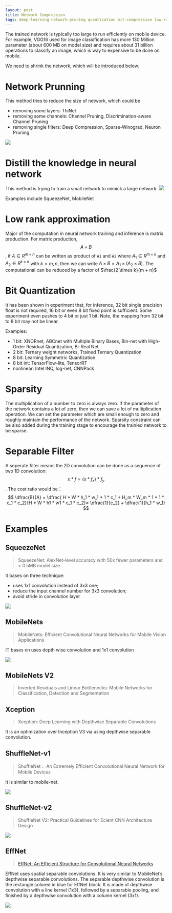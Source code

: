 ```yaml
---
layout: post
title: Network Compression
tags: deep-learning network-pruning quantization bit-compression low-rank-approximation sparsity seperable-filter squeezenet mobilenet xception
---
```


The trained network is typically too large to run efficiently on mobile device. For example, VGG16 used for image classification has more 130 Million parameter (about 600 MB on model size) and requires about 31 billion operations to classify an image, which is way to expensive to be done on mobile.

We need to shrink the network, which will be introduced below.

# Network Prunning

This method tries to reduce the size of network, which could be
- removing some layers: ThiNet
- removing some channels: Channel Pruning, Discrimination-aware Channel Pruning
- removing single filters: Deep Compression, Sparse-Winograd, Neuron Pruning

![](https://github.com/scutan90/DeepLearning-500-questions/raw/master/ch17_%E6%A8%A1%E5%9E%8B%E5%8E%8B%E7%BC%A9%E3%80%81%E5%8A%A0%E9%80%9F%E5%8F%8A%E7%A7%BB%E5%8A%A8%E7%AB%AF%E9%83%A8%E7%BD%B2/img/ch17/%E5%89%AA%E6%9E%9D%E7%B2%92%E5%BA%A6%E5%88%86%E7%B1%BB.png)

# Distill the knowledge in neural network

This method is trying to train a small network to mimick a large network.
![](https://github.com/scutan90/DeepLearning-500-questions/raw/master/ch17_%E6%A8%A1%E5%9E%8B%E5%8E%8B%E7%BC%A9%E3%80%81%E5%8A%A0%E9%80%9F%E5%8F%8A%E7%A7%BB%E5%8A%A8%E7%AB%AF%E9%83%A8%E7%BD%B2/img/ch17/%E7%BD%91%E7%BB%9C%E8%92%B8%E9%A6%8F.png)

Examples include SqueezeNet, MobileNet

# Low rank approximation

Major of the computation in neural network training and inference is matrix production. For matrix production, $$A \times B$$, if $A \in R^{m \times n}$ can be written as product of `A1` and `A2` where $A_1\in R^{m \times k}$ and $A_2\in R^{k \times n}$ with $k \lt m, n$, then we can write $A \times B = A_1 \times (A_2 \times B)$. The computational can be reduced by a factor of $\frac{2 \times k}{m + n}$

# Bit Quantization

It has been shown in experiment that, for inference, 32 bit single precision float is not required, 16 bit or even 8 bit fixed point is sufficient. Some experiment even pushes to 4 bit or just 1 bit. Note, the mapping from 32 bit to 8 bit may not be linear.

Examples:
- 1 bit: XNORnet, ABCnet with Multiple Binary Bases, Bin-net with High-Order Residual Quantization, Bi-Real Net
- 2 bit: Ternary weight networks, Trained Ternary Quantization 
- 8 bit: Learning Symmetric Quantization
- 8 bit int: TensorFlow-lite, TensorRT
- nonlinear: Intel INQ, log-net, CNNPack

# Sparsity

The multiplication of a number to zero is always zero. If the parameter of the network contains a lot of zero, then we can save a lot of multiplication operation. We can set the parameter which are small enough to zero and roughly maintain the performance of the network. Sparsity constraint can be also added during the training stage to encourage the trainied network to be sparse.

# Separable Filter

A seperate filter means the 2D convolution can be done as a sequence of two 1D convolution: $$x * f = (x * f_x) * f_y$$. The cost ratio would be： $$ \dfrac{B}{A} = \dfrac{ H * W * h_1 * w_1 * 1 * c_1 + H_m * W_m * 1 * 1 * c_1 * c_2}{H * W * h1 * w1 * c_1 * c_2}= \dfrac{1}{c_2} + \dfrac{1}{h_1 * w_1} $$

# Examples

## SqueezeNet

> SqueezeNet: AlexNet-level accuracy with 50x fewer parameters and < 0.5MB model size

It bases on three technique:
- uses 1x1 convolution instead of 3x3 one;
- reduce the input channel number for 3x3 convolution;
- avoid stride in convolution layer

![](https://github.com/scutan90/DeepLearning-500-questions/raw/master/ch17_%E6%A8%A1%E5%9E%8B%E5%8E%8B%E7%BC%A9%E3%80%81%E5%8A%A0%E9%80%9F%E5%8F%8A%E7%A7%BB%E5%8A%A8%E7%AB%AF%E9%83%A8%E7%BD%B2/img/ch17/10.png)

## MobileNets

> MobileNets: Efficient Convolutional Neural Networks for Mobile Vision Applications

IT bases on uses depth wise convolution and 1x1 convolution

![](https://github.com/scutan90/DeepLearning-500-questions/raw/master/ch17_%E6%A8%A1%E5%9E%8B%E5%8E%8B%E7%BC%A9%E3%80%81%E5%8A%A0%E9%80%9F%E5%8F%8A%E7%A7%BB%E5%8A%A8%E7%AB%AF%E9%83%A8%E7%BD%B2/img/ch17/12.png)

## MobileNets V2

> Inverted Residuals and Linear Bottlenecks: Mobile Networks for Classification, Detection and Segmentation

## Xception

> Xception: Deep Learning with Depthwise Separable Convolutions

It is an optimization over Inception V3 via using depthwise separable convolution.

## ShuffleNet-v1

> ShuffleNet： An Extremely Efficient Convolutional Neural Network for Mobile Devices

It is similar to mobile-net.

![](https://github.com/scutan90/DeepLearning-500-questions/raw/master/ch17_%E6%A8%A1%E5%9E%8B%E5%8E%8B%E7%BC%A9%E3%80%81%E5%8A%A0%E9%80%9F%E5%8F%8A%E7%A7%BB%E5%8A%A8%E7%AB%AF%E9%83%A8%E7%BD%B2/img/ch17/24.png)

## ShuffleNet-v2

> ShuffleNet V2: Practical Guidelines for Ecient CNN Architecture Design

![](https://github.com/scutan90/DeepLearning-500-questions/raw/master/ch17_%E6%A8%A1%E5%9E%8B%E5%8E%8B%E7%BC%A9%E3%80%81%E5%8A%A0%E9%80%9F%E5%8F%8A%E7%A7%BB%E5%8A%A8%E7%AB%AF%E9%83%A8%E7%BD%B2/img/ch17/26.png)

## EffNet

> [EffNet: An Efficient Structure for Convolutional Neural Networks](https://arxiv.org/abs/1801.06434)

EffNet uses spatial separable convolutions. It is very similar to MobileNet’s depthwise separable convolutions. The separable depthwise convolution is the rectangle colored in blue for EffNet block. It is made of depthwise convolution with a line kernel (1x3), followed by a separable pooling, and finished by a depthwise convolution with a column kernel (3x1).

![](https://cdn-images-1.medium.com/max/1600/1*kgQt2D0U_Uuw69tE6o3-ig.png)
